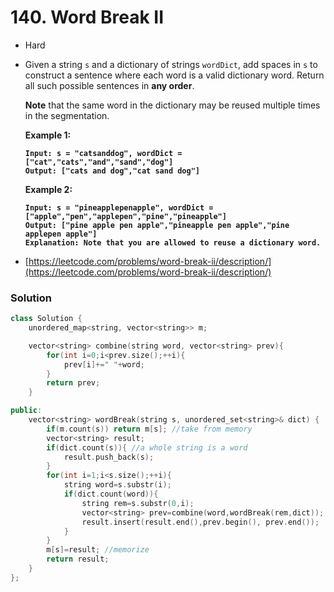 # 140. Word Break II

* Hard
*   Given a string `s` and a dictionary of strings `wordDict`, add spaces in `s` to construct a sentence where each word is a valid dictionary word. Return all such possible sentences in **any order**.

    **Note** that the same word in the dictionary may be reused multiple times in the segmentation.

    &#x20;

    **Example 1:**

    <pre><code><strong>Input: s = "catsanddog", wordDict = ["cat","cats","and","sand","dog"]
    </strong><strong>Output: ["cats and dog","cat sand dog"]
    </strong></code></pre>

    **Example 2:**

    <pre><code><strong>Input: s = "pineapplepenapple", wordDict = ["apple","pen","applepen","pine","pineapple"]
    </strong><strong>Output: ["pine apple pen apple","pineapple pen apple","pine applepen apple"]
    </strong><strong>Explanation: Note that you are allowed to reuse a dictionary word.
    </strong></code></pre>


* [https://leetcode.com/problems/word-break-ii/description/](https://leetcode.com/problems/word-break-ii/description/)

### Solution&#x20;

```cpp
class Solution {
    unordered_map<string, vector<string>> m;

    vector<string> combine(string word, vector<string> prev){
        for(int i=0;i<prev.size();++i){
            prev[i]+=" "+word;
        }
        return prev;
    }

public:
    vector<string> wordBreak(string s, unordered_set<string>& dict) {
        if(m.count(s)) return m[s]; //take from memory
        vector<string> result;
        if(dict.count(s)){ //a whole string is a word
            result.push_back(s);
        }
        for(int i=1;i<s.size();++i){
            string word=s.substr(i);
            if(dict.count(word)){
                string rem=s.substr(0,i);
                vector<string> prev=combine(word,wordBreak(rem,dict));
                result.insert(result.end(),prev.begin(), prev.end());
            }
        }
        m[s]=result; //memorize
        return result;
    }
};
```
